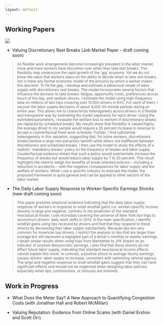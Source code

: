 ```yaml
---
layout: default
---
```


## Working Papers

<img src="{{ site.baseurl }}/images/taxi2.png" class="research-img no-mobile"> 


-	Valuing Discretionary Rest Breaks (Job Market Paper - draft coming soon)

> <small>As flexible work arrangements become increasingly prevalent in the labor market, more and more workers have discretion over when they take rest breaks. This flexibility may underscore the rapid growth of the 'gig' economy. Yet we do not know the value that workers place on the ability to decide when to take rest breaks, nor is there any formal economic model of the process by which a worker makes this decision. To fill the gap, I develop and estimate a behavioral model of labor supply with discretionary rest breaks. The model incorporates several factors that influence the decision to take breaks: fatigue, opportunity costs, preferences across hours of the day, and random shocks. I estimate the model using high-frequency data on millions of taxi trips covering over 15,000 drivers in NYC. For each of them, I recover the labor supply decisions of about 4,000 30-minute periods during an entire year. This allows me to characterize heterogeneity across drivers in a flexible and transparent way by estimating the model separately for each driver. Using the estimated parameters, I evaluate the welfare loss to workers if discretionary breaks are replaced by scheduled breaks. My results show that flexibility is valued highly; the average driver in my sample would require a 25 percent increase in revenue to accept a counterfactual fixed work schedule. Further, I find substantial heterogeneity in this valuation, suggesting that, for some workers, discretionary breaks bestow a large non-pecuniary benefit while others are indifferent between discretionary and scheduled breaks. I then use the model to study the effects of a realistic 'mandatory breaks' policy on the frequency of breaks and labor supply. Counterfactual evidence shows that such a policy would substantially increase the frequency of breaks but would reduce labor supply by 7 to 20 percent. This result highlights the need to weigh the benefits of break-oriented policies---including a reduction in accidents---with the negative consequences for labor supply and the welfare of workers. While I use a specific industry to estimate the model, the proposed framework is quite general and can be applied to other sectors of the labor market.</small>



-	The Daily Labor Supply Response to Worker-Specific Earnings Shocks (new draft coming soon)<!-- ([pdf - old draft]({{ site.baseurl }}/papers/taxi_schmidt.pdf)) -->

<!-- <small>This paper presents empirical evidence that the labor supply elasticity of taxi drivers can be negative in response to temporary positive earnings shocks. The observed pattern is inconsistent with the neoclassical life-cycle model of labor supply and suggests some form of behavioral preferences. To get this result, I decompose unexpected earnings variations into a market wage component and an idiosyncratic component. This differs from previous studies that assume a homogeneous labor supply effect of unexpected earnings shocks. I identify abnormally large tips from the universe of New York medallion taxi trips in 2013 and use them as a source of exogenous variation of the idiosyncratic component. I find that the negative labor supply elasticity is only observed for the idiosyncratic component; taxi drivers respond to a positive idiosyncratic shock by decreasing their labor supply by an economically significant amount. On the other hand, a positive market wage shock causes their labor supply to increase, consistent with an optimizing rational agent. While the empirical findings of this paper rejects the neoclassical model of labor supply, they cannot distinguish between competing behavioral explanations. Therefore, three broad classes of behavioral models are compared and discussed.</small>
 -->
> <small>This paper presents empirical evidence indicating that the daily labor supply response of workers in response to small windfall gains (i.e. worker-specific income shocks) is large and negative, contrary to the prediction of the standard neoclassical model. I use microdata covering the universe of New York taxi trips to reconstruct drivers' daily work shifts in 2013. In the main specification, I identify windfall gains using tips received by drivers and find that they respond to these shocks by decreasing their labor supply substantially. Because tips are very common for American taxi drivers, I restrict the analysis to tips that are larger than average but still represent a negligible part of a driver's monthly or weekly earnings. I obtain similar results when using trips from Manhattan to JFK Airport as an indicator of positive idiosyncratic earnings. I also find that these shocks do not affect future labor supply, indicating that standard neoclassical income effects cannot explain this result. In contrast, a positive shock to average hourly earnings causes drivers' labor supply to increase, consistent with optimizing rational agency. The large and negative response to small windfall gains suggest that they can have significant effects and should not be neglected when designing labor policies, especially when tips, commissions, or bonuses are involved.</small>


## Work in Progress

-	What Does the Meter Say? A New Approach to Quantifying Congestion Costs (with Jonathan Hall and Robert McMillan)

-	Valuing Reputation: Evidence from Online Scams (with Daniel Ershov and Scott Orr)


